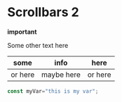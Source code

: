 # Scrollbars 2
**important**

Some other text here

some    | info       | here
--------|------------|--------
or here | maybe here | or here


```js
const myVar="this is my var";
```
